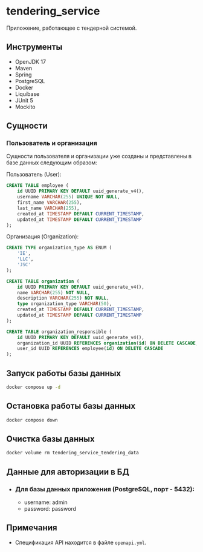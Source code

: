 # tendering_service
Приложение, работающее с тендерной системой.

## Инструменты
- OpenJDK 17
- Maven
- Spring
- PostgreSQL
- Docker
- Liquibase
- JUnit 5
- Mockito

## Сущности
### Пользователь и организация

Сущности пользователя и организации уже созданы и представлены в базе данных следующим образом:

Пользователь (User):

```sql
CREATE TABLE employee (
    id UUID PRIMARY KEY DEFAULT uuid_generate_v4(),
    username VARCHAR(255) UNIQUE NOT NULL,
    first_name VARCHAR(255),
    last_name VARCHAR(255),
    created_at TIMESTAMP DEFAULT CURRENT_TIMESTAMP,
    updated_at TIMESTAMP DEFAULT CURRENT_TIMESTAMP
);
```

Организация (Organization):
```sql
CREATE TYPE organization_type AS ENUM (
    'IE',
    'LLC',
    'JSC'
);

CREATE TABLE organization (
    id UUID PRIMARY KEY DEFAULT uuid_generate_v4(),
    name VARCHAR(255) NOT NULL,
    description VARCHAR(255) NOT NULL,
    type organization_type VARCHAR(50),
    created_at TIMESTAMP DEFAULT CURRENT_TIMESTAMP,
    updated_at TIMESTAMP DEFAULT CURRENT_TIMESTAMP
);

CREATE TABLE organization_responsible (
    id UUID PRIMARY KEY DEFAULT uuid_generate_v4(),
    organization_id UUID REFERENCES organization(id) ON DELETE CASCADE,
    user_id UUID REFERENCES employee(id) ON DELETE CASCADE
);
```

## Запуск работы базы данных

```bash
docker compose up -d
```

## Остановка работы базы данных

```bash
docker compose down
```

## Очистка базы данных
```bash
docker volume rm tendering_service_tendering_data
```

## Данные для авторизации в БД

- ### Для базы данных приложения (PostgreSQL, порт - 5432):
    - username: admin
    - password: password

## Примечания
- Спецификация API находится в файле ```openapi.yml```.
